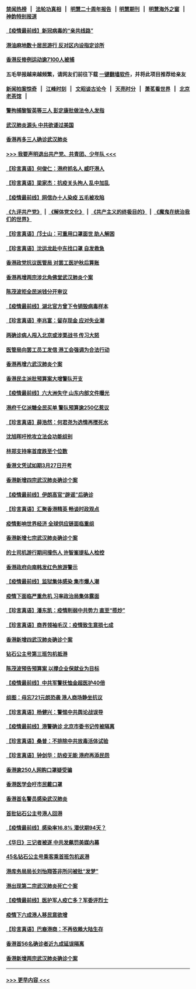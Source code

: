 #### [禁闻热榜](热点新闻.md?=0)  &nbsp;&nbsp;|&nbsp;&nbsp; [法轮功真相](https://github.com/gfw-breaker/truth/blob/master/README.md?=0) &nbsp;&nbsp;|&nbsp;&nbsp; [明慧二十周年报告](https://github.com/gfw-breaker/mh-reports/blob/master/README.md?=0) &nbsp;&nbsp;|&nbsp;&nbsp;[明慧期刊](https://github.com/gfw-breaker/mh-qikan) &nbsp;&nbsp;|&nbsp;&nbsp; [明慧海外之窗](https://github.com/gfw-breaker/mh-news/blob/master/README.md?=0) &nbsp;&nbsp;|&nbsp;&nbsp; [神韵特别报道](https://github.com/gfw-breaker/mh-news/blob/master/shenyun.md?=0)
#### [【疫情最前线】新冠病毒的“亲共线路”](../pages/nsc415/n11907734.md?t=03022231) 
#### [港油麻地数十居民游行 反对区内设指定诊所](../pages/nsc415/n11907900.md?t=03022231) 
#### [香港反修例运动逾7100人被捕](../pages/nsc415/n11907922.md?t=03022231) 
#### 五毛举报越来越频繁，请网友们前往下载 [一键翻墙软件](https://github.com/gfw-breaker/ssr-accounts)，并将此项目推荐给亲友
#### [新闻拍案惊奇](https://github.com/gfw-breaker/banned-news/blob/master/pages/link4.md) &nbsp;&nbsp;|&nbsp;&nbsp; [江峰时刻](https://github.com/gfw-breaker/banned-news/blob/master/pages/link4.md) &nbsp;&nbsp;|&nbsp;&nbsp; [文昭谈古论今](https://github.com/gfw-breaker/banned-news/blob/master/pages/link4.md) &nbsp;&nbsp;|&nbsp;&nbsp; [天亮时分](https://github.com/gfw-breaker/banned-news/blob/master/pages/link4.md) &nbsp;&nbsp;|&nbsp;&nbsp; [萧茗看世界](https://github.com/gfw-breaker/banned-news/blob/master/pages/link4.md) &nbsp;&nbsp;|&nbsp;&nbsp; [北京老茶馆](https://github.com/gfw-breaker/banned-news/blob/master/pages/link4.md) &nbsp;&nbsp;|&nbsp;&nbsp; 
#### [警拘捕黎智英等三人 彭定康批做法令人发指](../pages/nsc415/n11907905.md?t=03022231) 
#### [武汉肺炎源头 中共欲诿过美国](../pages/nsc415/n11907665.md?t=03022231) 
#### [香港再多三人确诊武汉肺炎](../pages/nsc415/n11907846.md?t=03022231) 
#### [>>> 我要声明退出共产党、共青团、少年队 <<<](https://github.com/begood0513/goodnews/blob/master/quit/letter.md) 
#### [【珍言真语】何俊仁：港府抓名人 威吓港人](../pages/nsc415/n11907561.md?t=03022231) 
#### [【珍言真语】梁家杰：抗疫关头拘人 乱中加乱](../pages/nsc415/n11907444.md?t=03022231) 
#### [【疫情最前线】网信办十人染疫 五毛被攻陷](../pages/nsc415/n11903757.md?t=03022231) 
#### [《九评共产党》](https://github.com/begood0513/9ping.md/blob/master/README.md) &nbsp;|&nbsp; [《解体党文化》](../../../../jtdwh.md/blob/master/README.md)  &nbsp;|&nbsp; [《共产主义的终极目的》](../../../../gczydzjmd.md/blob/master/README.md) &nbsp;|&nbsp; [《魔鬼在统治我们的世界》](../../../../mgztzwmdsj.md/blob/master/README.md) 
#### [【珍言真语】邝士山：可重用口罩面世 助人解困](../pages/nsc415/n11903875.md?t=03022231) 
#### [【珍言真语】沈运龙赴中东找口罩 自发救急](../pages/nsc415/n11903291.md?t=03022231) 
#### [香港政党抗议医管局 对罢工医护秋后算账](../pages/nsc415/n11901746.md?t=03022231) 
#### [香港再增两宗涉北角佛堂武汉肺炎个案](../pages/nsc415/n11901737.md?t=03022231) 
#### [陈茂波拒全民派钱分开审议](../pages/nsc415/n11901672.md?t=03022231) 
#### [【疫情最前线】湖北官方曾下令销毁病毒样本](../pages/nsc415/n11901518.md?t=03022231) 
#### [【珍言真语】李兆富：留存现金 应对失业潮](../pages/nsc415/n11901448.md?t=03022231) 
#### [两确诊病人闯入北京或涉栗战书 传习大怒](../pages/nsc415/n11901180.md?t=03022231) 
#### [医管局向罢工员工发信 港工会强调为合法行动](../pages/nsc415/n11898870.md?t=03022231) 
#### [香港再增六武汉肺炎个案](../pages/nsc415/n11898843.md?t=03022231) 
#### [香港民主派批预算案大增警队开支](../pages/nsc415/n11898813.md?t=03022231) 
#### [【疫情最前线】六大洲失守 山东内部文件曝光](../pages/nsc415/n11898455.md?t=03022231) 
#### [港府千亿派糖全民买单 警队预算逾250亿惹议](../pages/nsc415/n11898608.md?t=03022231) 
#### [【珍言真语】薛浩然：何君尧为选情再搅死水](../pages/nsc415/n11898269.md?t=03022231) 
#### [沈旭晖吁抢攻立法会功能组别](../pages/nsc415/n11896084.md?t=03022231) 
#### [林郑支持率首度跌至个位数](../pages/nsc415/n11896058.md?t=03022231) 
#### [香港文凭试如期3月27日开考](../pages/nsc415/n11896055.md?t=03022231) 
#### [香港新增四宗武汉肺炎确诊个案](../pages/nsc415/n11896040.md?t=03022231) 
#### [【疫情最前线】伊朗高官“辟谣”后确诊](../pages/nsc415/n11895902.md?t=03022231) 
#### [【珍言真语】汇聚香港精英 畅谈时政观点](../pages/nsc415/n11895733.md?t=03022231) 
#### [疫情影响世界经济 全球供应链面临重组](../pages/nsc415/n11895634.md?t=03022231) 
#### [香港新增七宗武汉肺炎确诊个案](../pages/nsc415/n11893498.md?t=03022231) 
#### [的士司机游行期间撞伤人 许智峯提私人检控](../pages/nsc415/n11893483.md?t=03022231) 
#### [香港政府向南韩发红色旅游警示](../pages/nsc415/n11893398.md?t=03022231) 
#### [【疫情最前线】监狱集体感染 集市爆人潮](../pages/nsc415/n11893181.md?t=03022231) 
#### [疫情下面临严重危机  习率政治局集体露面](../pages/nsc415/n11893305.md?t=03022231) 
#### [【珍言真语】潘东凯：疫情削弱中共势力 直至“揽炒”](../pages/nsc415/n11892866.md?t=03022231) 
#### [【珍言真语】商界领袖毛汉：疫情致生意损七成](../pages/nsc415/n11890348.md?t=03022231) 
#### [香港新增四武汉肺炎确诊个案](../pages/nsc415/n11890610.md?t=03022231) 
#### [钻石公主号第三班包机抵港](../pages/nsc415/n11890645.md?t=03022231) 
#### [陈茂波预告预算案 以撑企业保就业为目标](../pages/nsc415/n11890574.md?t=03022231) 
#### [【疫情最前线】中共军警抚恤金超医护40倍](../pages/nsc415/n11890458.md?t=03022231) 
#### [组图：毋忘721元朗恐袭 港人商场静坐抗议](../pages/nsc415/n11876882.md?t=03022231) 
#### [【珍言真语】杨健兴：警惕中共舆论战误导](../pages/nsc415/n11888131.md?t=03022231) 
#### [【疫情最前线】港警确诊 北京市委书记传被隔离](../pages/nsc415/n11886872.md?t=03022231) 
#### [【珍言真语】桑普：不排除中共放毒活体试验](../pages/nsc415/n11886832.md?t=03022231) 
#### [【珍言真语】钟剑华：防疫无能 港府再添民怨](../pages/nsc415/n11884504.md?t=03022231) 
#### [香港逾250人网购口罩疑受骗](../pages/nsc415/n11884388.md?t=03022231) 
#### [香港医学会吁市民戴口罩](../pages/nsc415/n11884367.md?t=03022231) 
#### [香港首名警员感染武汉肺炎](../pages/nsc415/n11884357.md?t=03022231) 
#### [首批钻石公主号港人回港](../pages/nsc415/n11884333.md?t=03022231) 
#### [【疫情最前线】感染率16.8% 潜伏期94天？](../pages/nsc415/n11884256.md?t=03022231) 
#### [《华日》三记者被逐 中共发飙罚美媒内幕](../pages/nsc415/n11884184.md?t=03022231) 
#### [45名钻石公主号乘客乘首班包机返港](../pages/nsc415/n11881770.md?t=03022231) 
#### [港库务局局长刘怡翔答非所问被批“发梦”](../pages/nsc415/n11881752.md?t=03022231) 
#### [港出现第二宗武汉肺炎死亡个案](../pages/nsc415/n11881736.md?t=03022231) 
#### [【疫情最前线】医护军人疫亡多？军委评烈士](../pages/nsc415/n11881655.md?t=03022231) 
#### [疫情下六成港人移民意欲增](../pages/nsc415/n11881699.md?t=03022231) 
#### [【珍言真语】巴裔港商：不再依赖大陆生存](../pages/nsc415/n11881126.md?t=03022231) 
#### [香港首56名确诊者近九成延误隔离](../pages/nsc415/n11879079.md?t=03022231) 
#### [香港新增两宗武汉肺炎确诊个案](../pages/nsc415/n11879064.md?t=03022231) 

----
#### [ >>> 更早内容 <<< ](../indexes/nsc415-earlier.md)
